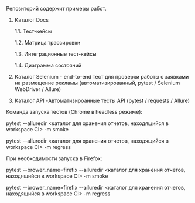 Репозиторий содержит примеры работ.

1. Каталог Docs

    1.1. Тест-кейсы
	
    1.2. Матрица трассировки
	
    1.3. Интеграционные тест-кейсы
	
	1.4. Диаграмма состояний

2. Каталог Selenium - end-to-end тест для проверки работы с заявками на размещение рекламы (автоматизированный, pytest / Selenium WebDriver / Allure)

3. Каталог API -Автоматизироанные тесты API (pytest / requests / Allure)

Команда запуска тестов (Chrome в headless режиме): 

pytest --alluredir <каталог для хранения отчетов, находящийся в workspace CI> -m smoke

pytest --alluredir <каталог для хранения отчетов, находящийся в workspace CI> -m regress

При необходимости запуска в Firefox:

pytest --brower_name=firefix --alluredir <каталог для хранения отчетов, находящийся в workspace CI> -m smoke

pytest --brower_name=firefix --alluredir <каталог для хранения отчетов, находящийся в workspace CI> -m regress

